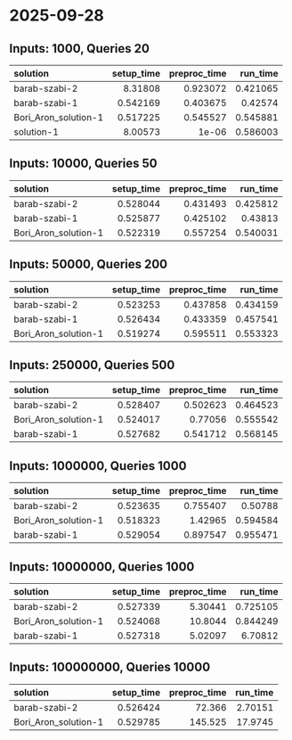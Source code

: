 # 2025-09-28

## Inputs: 1000, Queries 20

| solution             |   setup_time |   preproc_time |   run_time |
|:---------------------|-------------:|---------------:|-----------:|
| barab-szabi-2        |     8.31808  |       0.923072 |   0.421065 |
| barab-szabi-1        |     0.542169 |       0.403675 |   0.42574  |
| Bori_Aron_solution-1 |     0.517225 |       0.545527 |   0.545881 |
| solution-1           |     8.00573  |       1e-06    |   0.586003 |

## Inputs: 10000, Queries 50

| solution             |   setup_time |   preproc_time |   run_time |
|:---------------------|-------------:|---------------:|-----------:|
| barab-szabi-2        |     0.528044 |       0.431493 |   0.425812 |
| barab-szabi-1        |     0.525877 |       0.425102 |   0.43813  |
| Bori_Aron_solution-1 |     0.522319 |       0.557254 |   0.540031 |

## Inputs: 50000, Queries 200

| solution             |   setup_time |   preproc_time |   run_time |
|:---------------------|-------------:|---------------:|-----------:|
| barab-szabi-2        |     0.523253 |       0.437858 |   0.434159 |
| barab-szabi-1        |     0.526434 |       0.433359 |   0.457541 |
| Bori_Aron_solution-1 |     0.519274 |       0.595511 |   0.553323 |

## Inputs: 250000, Queries 500

| solution             |   setup_time |   preproc_time |   run_time |
|:---------------------|-------------:|---------------:|-----------:|
| barab-szabi-2        |     0.528407 |       0.502623 |   0.464523 |
| Bori_Aron_solution-1 |     0.524017 |       0.77056  |   0.555542 |
| barab-szabi-1        |     0.527682 |       0.541712 |   0.568145 |

## Inputs: 1000000, Queries 1000

| solution             |   setup_time |   preproc_time |   run_time |
|:---------------------|-------------:|---------------:|-----------:|
| barab-szabi-2        |     0.523635 |       0.755407 |   0.50788  |
| Bori_Aron_solution-1 |     0.518323 |       1.42965  |   0.594584 |
| barab-szabi-1        |     0.529054 |       0.897547 |   0.955471 |

## Inputs: 10000000, Queries 1000

| solution             |   setup_time |   preproc_time |   run_time |
|:---------------------|-------------:|---------------:|-----------:|
| barab-szabi-2        |     0.527339 |        5.30441 |   0.725105 |
| Bori_Aron_solution-1 |     0.524068 |       10.8044  |   0.844249 |
| barab-szabi-1        |     0.527318 |        5.02097 |   6.70812  |

## Inputs: 100000000, Queries 10000

| solution             |   setup_time |   preproc_time |   run_time |
|:---------------------|-------------:|---------------:|-----------:|
| barab-szabi-2        |     0.526424 |         72.366 |    2.70151 |
| Bori_Aron_solution-1 |     0.529785 |        145.525 |   17.9745  |